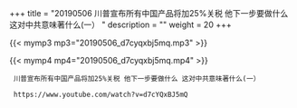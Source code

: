 +++
title = "20190506  川普宣布所有中国产品将加25%关税 他下一步要做什么 这对中共意味著什么(一） "
description = ""
weight = 20
+++

{{< mymp3 mp3="20190506_d7cyqxbj5mq.mp3" >}}

{{< mymp4 mp4="20190506_d7cyqxbj5mq.mp4" >}}

     川普宣布所有中国产品将加25%关税 他下一步要做什么 这对中共意味著什么(一） 
     
     https://www.youtube.com/watch?v=d7cYQxBJ5mQ 
